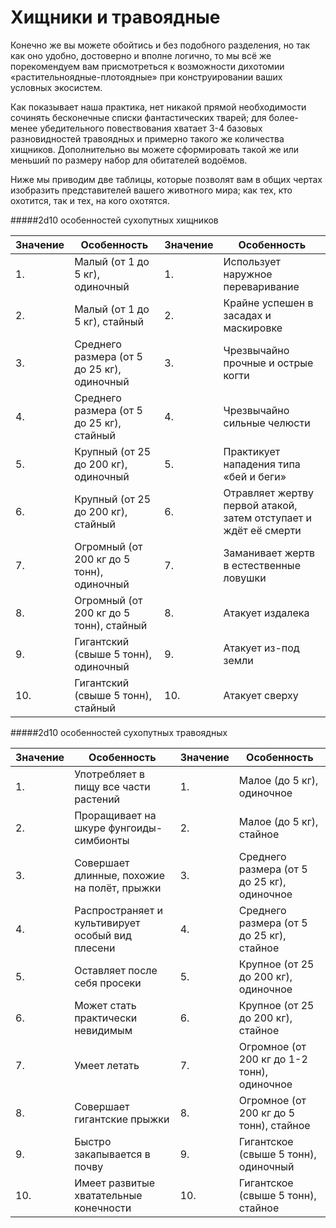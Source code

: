 # Хищники и травоядные

Конечно же вы можете обойтись и без подобного разделения, но так как оно удобно, достоверно и вполне логично, то мы всё же порекомендуем вам присмотреться к возможности дихотомии «растительноядные-плотоядные» при конструировании ваших условных экосистем.

Как показывает наша практика, нет никакой прямой необходимости сочинять бесконечные списки фантастических тварей; для более-менее убедительного повествования хватает 3-4 базовых разновидностей травоядных и примерно такого же количества хищников. Дополнительно вы можете сформировать такой же или меньший по размеру набор для обитателей водоёмов.

Ниже мы приводим две таблицы, которые позволят вам в общих чертах изобразить представителей вашего животного мира; как тех, кто охотится, так и тех, на кого охотятся.

#####2d10 особенностей сухопутных хищников

|Значение|Особенность|Значение|Особенность|
| ------------ | ------------ | ------------ | ------------ |
|1.|Малый (от 1 до 5 кг), одиночный|1.|Использует наружное переваривание|
|2.|Малый (от 1 до 5 кг), стайный|2.|Крайне успешен в засадах и маскировке|
|3.|Среднего размера (от 5 до 25 кг), одиночный|3.|Чрезвычайно прочные и острые когти|
|4.|Среднего размера (от 5 до 25 кг), стайный|4.|Чрезвычайно сильные челюсти|
|5.|Крупный (от 25 до 200 кг), одиночный|5.|Практикует нападения типа «бей и беги»|
|6.|Крупный (от 25 до 200 кг), стайный|6.|Отравляет жертву первой атакой, затем отступает и ждёт её смерти|
|7.|Огромный (от 200 кг до 5 тонн), одиночный|7.|Заманивает жертв в естественные ловушки|
|8.|Огромный (от 200 кг до 5 тонн), стайный|8.|Атакует издалека|
|9.|Гигантский (свыше 5 тонн), одиночный|9.|Атакует из-под земли|
|10.|Гигантский (свыше 5 тонн), стайный|10.|Атакует сверху|

#####2d10 особенностей сухопутных травоядных

|Значение|Особенность|Значение|Особенность|
| ------------ | ------------ | ------------ | ------------ |
|1.|Употребляет в пищу все части растений|1.|Малое (до 5 кг), одиночное|
|2.|Проращивает на шкуре фунгоиды-симбионты|2.|Малое (до 5 кг), стайное|
|3.|Совершает длинные, похожие на полёт, прыжки|3.|Среднего размера (от 5 до 25 кг), одиночное|
|4.|Распространяет и культивирует особый вид плесени|4.|Среднего размера (от 5 до 25 кг), стайное|
|5.|Оставляет после себя просеки|5.|Крупное (от 25 до 200 кг), одиночное|
|6.|Может стать практически невидимым|6.|Крупное (от 25 до 200 кг), стайное|
|7.|Умеет летать|7.|Огромное (от 200 кг до 1-2 тонн), одиночное|
|8.|Совершает гигантские прыжки|8.|Огромное (от 200 кг до 5 тонн), стайное|
|9.|Быстро закапывается в почву|9.|Гигантское (свыше 5 тонн), одиночный|
|10.|Имеет развитые хватательные конечности|10.|Гигантское (свыше 5 тонн), стайное|